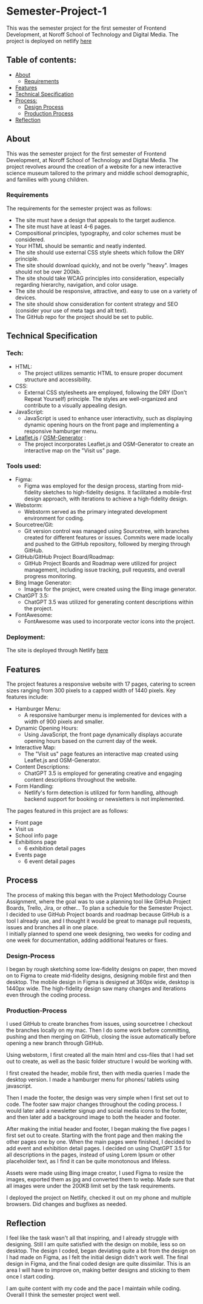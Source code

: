 # Semester-Project-1
This was the semester project for the first semester of Frontend Development, at Noroff School of Technology and Digital Media.
The project is deployed on netlify [here](https://main--splendorous-unicorn-f120c1.netlify.app)

## Table of contents:
- [About](#about)
  - [Requirements](#requirements)
- [Features](#features)
- [Technical Specification](#technical-specification)
- [Process:](#process)
  - [Design Process](#design-process)
  - [Production Process](#production-process)
- [Reflection](#reflection)  

## About

This was the semester project for the first semester of Frontend Development, at Noroff School of Technology and Digital Media.
The project revolves around the creation of a website for a new interactive science museum tailored to the primary and middle school demographic, and families with young children.

### Requirements

The requirements for the semester project was as follows:

- The site must have a design that appeals to the target audience.
- The site must have at least 4-6 pages.
- Compositional principles, typography, and color schemes must be considered.
- Your HTML should be semantic and neatly indented.
- The site should use external CSS style sheets which follow the DRY principle.
- The site should download quickly, and not be overly "heavy". Images should not be over 200kb.
- The site should take WCAG principles into consideration, especially regarding hierarchy, navigation, and color usage.
- The site should be responsive, attractive, and easy to use on a variety of devices.
- The site should show consideration for content strategy and SEO (consider your use of meta tags and alt text).
- The GitHub repo for the project should be set to public.

## Technical Specification

### Tech:
- HTML: 
  - The project utilizes semantic HTML to ensure proper document structure and accessibility.
- CSS: 
  - External CSS stylesheets are employed, following the DRY (Don't Repeat Yourself) principle. The styles are well-organized and contribute to a visually appealing design.
- JavaScript: 
  - JavaScript is used to enhance user interactivity, such as displaying dynamic opening hours on the front page and implementing a responsive hamburger menu.
- [Leaflet.js](https://leafletjs.com) / [OSM-Generator](https://www.osm-generator.com) :
  - The project incorporates Leaflet.js and OSM-Generator to create an interactive map on the "Visit us" page.

### Tools used:
- Figma: 
  - Figma was employed for the design process, starting from mid-fidelity sketches to high-fidelity designs. It facilitated a mobile-first design approach, with iterations to achieve a high-fidelity design.
- Webstorm: 
  - Webstorm served as the primary integrated development environment for coding.
- Sourcetree/Git: 
  - Git version control was managed using Sourcetree, with branches created for different features or issues. Commits were made locally and pushed to the GitHub repository, followed by merging through GitHub.
- GitHub/GitHub Project Board/Roadmap: 
  - GitHub Project Boards and Roadmap were utilized for project management, including issue tracking, pull requests, and overall progress monitoring.
- Bing Image Generator: 
  - Images for the project, were created using the Bing image generator.
- ChatGPT 3.5: 
  - ChatGPT 3.5 was utilized for generating content descriptions within the project.
- FontAwesome: 
  - FontAwesome was used to incorporate vector icons into the project.

### Deployment:

The site is deployed through Netlify [here](https://main--splendorous-unicorn-f120c1.netlify.app)

## Features

The project features a responsive website with 17 pages, catering to screen sizes ranging from 300 pixels to a capped width of 1440 pixels. Key features include:

- Hamburger Menu: 
  - A responsive hamburger menu is implemented for devices with a width of 900 pixels and smaller.
- Dynamic Opening Hours: 
  - Using JavaScript, the front page dynamically displays accurate opening hours based on the current day of the week.
- Interactive Map: 
  - The "Visit us" page features an interactive map created using Leaflet.js and OSM-Generator.
- Content Descriptions: 
  - ChatGPT 3.5 is employed for generating creative and engaging content descriptions throughout the website.
- Form Handling:
  - Netlify's form detection is utilized for form handling, although backend support for booking or newsletters is not implemented.
          
The pages featured in this project are as follows:
- Front page
- Visit us
- School info page
- Exhibitions page
  - 6 exhibition detail pages
- Events page
  - 6 event detail pages

## Process

The process of making this began with the Project Methodology Course Assignment, where the goal was to use a planning tool like GitHub Project Boards, Trello, Jira, or other...
To plan a schedule for the Semester Project.
<br>
I decided to use GitHub Project boards and roadmap because GitHub is a tool I already use, and I thought it would be great to manage pull requests, issues and branches all in one place. <br>
I initially planned to spend one week designing, two weeks for coding and one week for documentation, adding additional features or fixes.

### Design-Process
I began by rough sketching some low-fidelity designs on paper, then moved on to Figma to create mid-fidelity designs, designing mobile first and then desktop.
The mobile design in Figma is designed at 360px wide, desktop is 1440px wide.
The high-fidelity design saw many changes and iterations even through the coding process.

### Production-Process
I used GitHub to create branches from issues, using sourcetree I checkout the branches locally on my mac. Then I do some work before committing, pushing and then merging on GitHub, closing the issue automatically before opening a new branch through GitHub.

Using webstorm, I first created all the main html and css-files that I had set out to create, as well as the basic folder structure I would be working with.

I first created the header, mobile first, then with media queries I made the desktop version.
I made a hamburger menu for phones/ tablets using javascript.

Then I made the footer, the design was very simple when I first set out to code. The footer saw major changes throughout the coding process.
I would later add a newsletter signup and social media icons to the footer, and then later add a background image to both the header and footer.

After making the initial header and footer, I began making the five pages I first set out to create.
Starting with the front page and then making the other pages one by one.
When the main pages were finished, I decided to add event and exhibition detail pages.
I decided on using ChatGPT 3.5 for all descriptions in the pages, instead of using Lorem Ipsum or other placeholder text, as I find it can be quite monotonous and lifeless.

Assets were made using Bing image creator, I used Figma to resize the images, exported them as jpg and converted them to webp.
Made sure that all images were under the 200KB limit set by the task requirements.

I deployed the project on Netlify, checked it out on my phone and multiple browsers.
Did changes and bugfixes as needed.

## Reflection

I feel like the task wasn't all that inspiring, and I already struggle with designing.
Still I am quite satisfied with the design on mobile, less so on desktop.
The design I coded, began deviating quite a bit from the design on I had made on Figma, as I felt the initial design didn't work well.
The final design in Figma, and the final coded design are quite dissimilar. This is an area I will have to improve on, making better designs and sticking to them once I start coding.


I am quite content with my code and the pace I maintain while coding.
Overall I think the semester project went well.